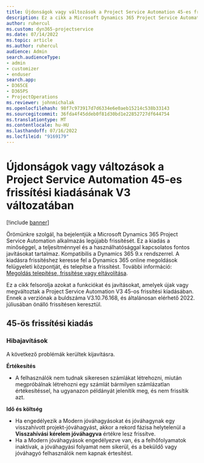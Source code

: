 ```yaml
---
title: Újdonságok vagy változások a Project Service Automation 45-es frissítési kiadásának V3 változatában
description: Ez a cikk a Microsoft Dynamics 365 Project Service Automation Update Release 45, V3 verzióban elérhető funkciókat és javításokat sorolja fel.
author: ruhercul
ms.custom: dyn365-projectservice
ms.date: 07/14/2022
ms.topic: article
ms.author: ruhercul
audience: Admin
search.audienceType:
- admin
- customizer
- enduser
search.app:
- D365CE
- D365PS
- ProjectOperations
ms.reviewer: johnmichalak
ms.openlocfilehash: 98f7c973917d7d6334e6e0aeb15214c538b33143
ms.sourcegitcommit: 36fda4f45ddeb0f81d30bd1e22852727df644754
ms.translationtype: MT
ms.contentlocale: hu-HU
ms.lasthandoff: 07/16/2022
ms.locfileid: "9169179"
---
```

# <a name="whats-new-or-changed-in-project-service-automation-update-release-45-v3"></a>Újdonságok vagy változások a Project Service Automation 45-es frissítési kiadásának V3 változatában

[!include [banner](../includes/psa-now-project-operations.md)]

Örömünkre szolgál, ha bejelentjük a Microsoft Dynamics 365 Project Service Automation alkalmazás legújabb frissítését. Ez a kiadás a minőséggel, a teljesítménnyel és a használhatósággal kapcsolatos fontos javításokat tartalmaz. Kompatibilis a Dynamics 365 9.x rendszerrel. A kiadásra frissítéshez keresse fel a Dynamics 365 online megoldások felügyeleti központját, és telepítse a frissítést. További információ: [Megoldás telepítése, frissítése vagy eltávolítása](/power-platform/admin/install-remove-preferred-solution).

Ez a cikk felsorolja azokat a funkciókat és javításokat, amelyek újak vagy megváltoztak a Project Service Automation V3 45-os frissítési kiadásában. Ennek a verziónak a buldszáma V3.10.76.168, és általánosan elérhető 2022. júliusában önálló frissítésen keresztül.

## <a name="update-release-45"></a>45-ös frissítési kiadás

### <a name="bug-fixes"></a>Hibajavítások

A következő problémák kerültek kijavításra.

**Értékesítés**

- A felhasználók nem tudnak sikeresen számlákat létrehozni, miután megpróbálnak létrehozni egy számlát bármilyen számlázatlan értékesítéssel, ha ugyanazon példányát jelenítik meg, és nem frissítik azt.

**Idő és költség**

- Ha engedélyezik a Modern jóváhagyásokat és jóváhagynak egy visszahívott projekt-jóváhagyást, akkor a rekord fázisa helytelenül a **Visszahívási kérelem jóváhagyva** értékre lesz frissítve.
- Ha a Modern jóváhagyások engedélyezve van, és a felhőfolyamatok inaktívak, a jóváhagyási folyamat nem sikerül, és a beküldő vagy jóváhagyó felhasználók nem kapnak értesítést.
